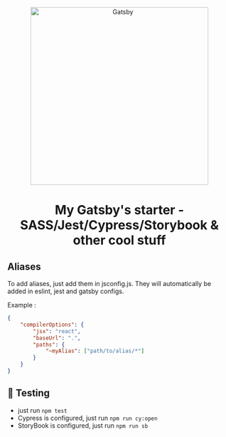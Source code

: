 <p align="center">
    <img alt="Gatsby" src="https://res.cloudinary.com/anthony-jeamme-stuff/image/upload/v1617360957/shares/anthony-jeamme-gatsby-starter.svg" width="400" />
</p>
<h1 align="center">
  My Gatsby's starter - SASS/Jest/Cypress/Storybook & other cool stuff
</h1>

## Aliases

To add aliases, just add them in jsconfig.js. They will automatically be added in eslint, jest and gatsby configs.

Example :

```json
{
	"compilerOptions": {
		"jsx": "react",
		"baseUrl": ".",
		"paths": {
			"~myAlias": ["path/to/alias/*"]
		}
	}
}
```

## 🧪 Testing

- just run `npm test`
- Cypress is configured, just run `npm run cy:open`
- StoryBook is configured, just run `npm run sb`
